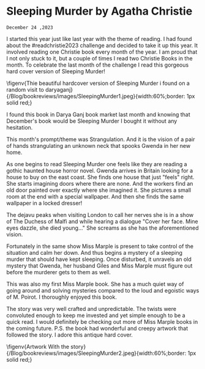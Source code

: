 # Sleeping Murder by Agatha Christie
    December 24 ,2023
I started this year just like last year with the theme of reading. I had found about the #readchristie2023 challenge and decided to take it up this year. It involved reading one Christie book every month of the year. I am proud that I not only stuck to it, but a couple of times I read two Christie Books in the month. To celebrate the last month of the challenge I read this gorgeous hard cover version of Sleeping Murder!

\figenv{Thie beautiful hardcover version of Sleeping Murder i found on a random visit to daryaganj}{/Blog/bookreviews/images/SleepingMurder1.jpeg}{width:60%;border: 1px solid red;}

I found this book in Darya Ganj book market last month and knowing that December's book would be Sleeping Murder I bought it without any hesitation.

This month's prompt/theme was Strangulation. And it is the vision of a pair of hands strangulating an unknown neck that spooks Gwenda in her new home.

As one begins to read Sleeping Murder one feels like they are reading a gothic haunted house horror novel. Gwenda arrives in Britain looking for a house to buy on the east coast. She finds one house that just "feels" right. She starts imagining doors where there are none. And the workers find an old door painted over exactly where she imagined it. She pictures a small room at the end with a special wallpaper. And then she finds the same wallpaper in a locked dresser!

The dejavu peaks when visiting London to call her nerves she is in a show of The Duchess of Malfi and while hearing a dialogue "Cover her face. Mine eyes dazzle, she died young..." She screams as she has the aforementioned vision.

Fortunately in the same show Miss Marple is present to take control of the situation and calm her down. And thus begins a mystery of a sleeping murder that should have kept sleeping. Once disturbed, it unravels an old mystery that Gwenda, her husband Giles and Miss Marple must figure out before the murderer gets to them as well.

This was also my first Miss Marple book. She has a much quiet way of going around and solving mysteries compared to the loud and egoistic ways of M. Poirot. I thoroughly enjoyed this book.

The story was very well crafted and unpredictable. The twists were convoluted enough to keep me invested and yet simple enough to be a quick read. I would definitely be checking out more of Miss Marple books in the coming future.
P.S. the book had wonderful and creepy artwork that followed the story. I adore this antique hard cover. 

\figenv{Artwork With the story}{/Blog/bookreviews/images/SleepingMurder2.jpeg}{width:60%;border: 1px solid red;}